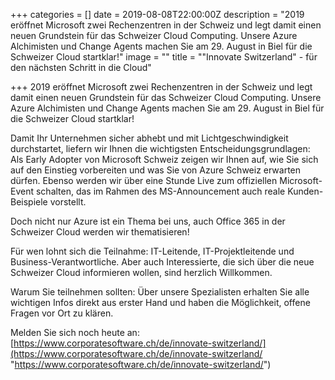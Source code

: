 +++
categories = []
date = 2019-08-08T22:00:00Z
description = "2019 eröffnet Microsoft zwei Rechenzentren in der Schweiz und legt damit einen neuen Grundstein für das Schweizer Cloud Computing. Unsere Azure Alchimisten und Change Agents machen Sie am 29. August in Biel für die Schweizer Cloud startklar!"
image = ""
title = "\"Innovate Switzerland\" - für den nächsten Schritt in die Cloud"

+++
2019 eröffnet Microsoft zwei Rechenzentren in der Schweiz und legt damit einen neuen Grundstein für das Schweizer Cloud Computing. Unsere Azure Alchimisten und Change Agents machen Sie am 29. August in Biel für die Schweizer Cloud startklar!

Damit Ihr Unternehmen sicher abhebt und mit Lichtgeschwindigkeit durchstartet, liefern wir Ihnen die wichtigsten Entscheidungsgrundlagen: Als Early Adopter von Microsoft Schweiz zeigen wir Ihnen auf, wie Sie sich auf den Einstieg vorbereiten und was Sie von Azure Schweiz erwarten dürfen. Ebenso werden wir über eine Stunde Live zum offiziellen Microsoft-Event schalten, das im Rahmen des MS-Announcement auch reale Kunden-Beispiele vorstellt.

Doch nicht nur Azure ist ein Thema bei uns, auch Office 365 in der Schweizer Cloud werden wir thematisieren!

Für wen lohnt sich die Teilnahme: IT-Leitende, IT-Projektleitende und Business-Verantwortliche. Aber auch Interessierte, die sich über die neue Schweizer Cloud informieren wollen, sind herzlich Willkommen.

Warum Sie teilnehmen sollten: Über unsere Spezialisten erhalten Sie alle wichtigen Infos direkt aus erster Hand und haben die Möglichkeit, offene Fragen vor Ort zu klären.

Melden Sie sich noch heute an: [https://www.corporatesoftware.ch/de/innovate-switzerland/](https://www.corporatesoftware.ch/de/innovate-switzerland/ "https://www.corporatesoftware.ch/de/innovate-switzerland/")